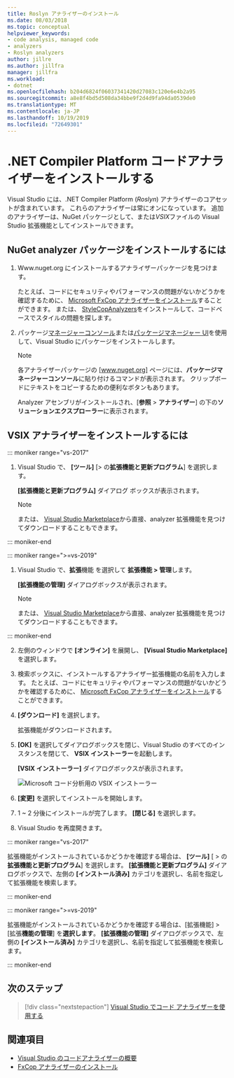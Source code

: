 ```yaml
---
title: Roslyn アナライザーのインストール
ms.date: 08/03/2018
ms.topic: conceptual
helpviewer_keywords:
- code analysis, managed code
- analyzers
- Roslyn analyzers
author: jillre
ms.author: jillfra
manager: jillfra
ms.workload:
- dotnet
ms.openlocfilehash: b204d6824f06037341420d27083c120e6e4b2a95
ms.sourcegitcommit: a8e8f4bd5d508da34bbe9f2d4d9fa94da0539de0
ms.translationtype: MT
ms.contentlocale: ja-JP
ms.lasthandoff: 10/19/2019
ms.locfileid: "72649301"
---
```

# <a name="install-net-compiler-platform-code-analyzers"></a>.NET Compiler Platform コードアナライザーをインストールする

Visual Studio には、.NET Compiler Platform (*Roslyn*) アナライザーのコアセットが含まれています。 これらのアナライザーは常にオンになっています。 追加のアナライザーは、NuGet パッケージとして、または*VSIX*ファイルの Visual Studio 拡張機能としてインストールできます。

## <a name="to-install-nuget-analyzer-packages"></a>NuGet analyzer パッケージをインストールするには

1. Www.nuget.org にインストールするアナライザーパッケージを見つけます。

   たとえば、コードにセキュリティやパフォーマンスの問題がないかどうかを確認するために、 [Microsoft FxCop アナライザーをインストール](install-fxcop-analyzers.md#nuget-package)することができます。 または、 [StyleCopAnalyzers](https://www.nuget.org/packages/stylecop.analyzers/)をインストールして、コードベースでスタイルの問題を探します。

2. パッケージ[マネージャーコンソール](/nuget/quickstart/install-and-use-a-package-in-visual-studio#package-manager-console)または[パッケージマネージャー UI](/nuget/quickstart/install-and-use-a-package-in-visual-studio#package-manager-console)を使用して、Visual Studio にパッケージをインストールします。

   > [!NOTE]
   > 各アナライザーパッケージの [www.nuget.org] ページには、**パッケージマネージャーコンソール**に貼り付けるコマンドが表示されます。 クリップボードにテキストをコピーするための便利なボタンもあります。

   Analyzer アセンブリがインストールされ、[**参照** > **アナライザー**] の下の**ソリューションエクスプローラー**に表示されます。

## <a name="to-install-vsix-analyzers"></a>VSIX アナライザーをインストールするには

::: moniker range="vs-2017"

1. Visual Studio で、 **[ツール]** [> の**拡張機能と更新プログラム**] を選択します。

   **[拡張機能と更新プログラム]** ダイアログ ボックスが表示されます。

   > [!NOTE]
   > または、 [Visual Studio Marketplace](https://marketplace.visualstudio.com)から直接、analyzer 拡張機能を見つけてダウンロードすることもできます。

::: moniker-end

::: moniker range=">=vs-2019"

1. Visual Studio で、**拡張**機能 を選択して **拡張機能 > 管理**します。

   **[拡張機能の管理]** ダイアログボックスが表示されます。

   > [!NOTE]
   > または、 [Visual Studio Marketplace](https://marketplace.visualstudio.com)から直接、analyzer 拡張機能を見つけてダウンロードすることもできます。

::: moniker-end

2. 左側のウィンドウで **[オンライン]** を展開し、 **[Visual Studio Marketplace]** を選択します。

3. 検索ボックスに、インストールするアナライザー拡張機能の名前を入力します。 たとえば、コードにセキュリティやパフォーマンスの問題がないかどうかを確認するために、 [Microsoft FxCop アナライザーをインストール](install-fxcop-analyzers.md#vsix)することができます。

4. **[ダウンロード]** を選択します。

   拡張機能がダウンロードされます。

5. **[OK]** を選択してダイアログボックスを閉じ、Visual Studio のすべてのインスタンスを閉じて、 **VSIX インストーラー**を起動します。

   **[VSIX インストーラー]** ダイアログボックスが表示されます。

   ![Microsoft コード分析用の VSIX インストーラー](media/vsix-installer-code-analysis.png)

6. **[変更]** を選択してインストールを開始します。

7. 1 ~ 2 分後にインストールが完了します。 **[閉じる]** を選択します。

8. Visual Studio を再度開きます。

::: moniker range="vs-2017"

拡張機能がインストールされているかどうかを確認する場合は、 **[ツール]** [ >  の**拡張機能と更新プログラム**] を選択します。 **[拡張機能と更新プログラム]** ダイアログボックスで、左側の **[インストール済み]** カテゴリを選択し、名前を指定して拡張機能を検索します。

::: moniker-end

::: moniker range=">=vs-2019"

拡張機能がインストールされているかどうかを確認する場合は、[拡張機能]  >  [拡張**機能の管理**] を**選択します**。 **[拡張機能の管理]** ダイアログボックスで、左側の **[インストール済み]** カテゴリを選択し、名前を指定して拡張機能を検索します。

::: moniker-end

## <a name="next-steps"></a>次のステップ

> [!div class="nextstepaction"]
> [Visual Studio でコード アナライザーを使用する](../code-quality/use-roslyn-analyzers.md)

## <a name="see-also"></a>関連項目

- [Visual Studio のコードアナライザーの概要](../code-quality/roslyn-analyzers-overview.md)
- [FxCop アナライザーのインストール](../code-quality/install-fxcop-analyzers.md)
